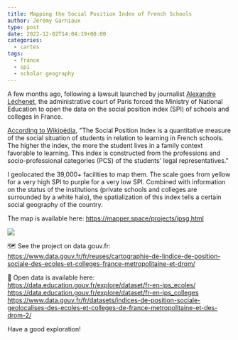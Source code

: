```yaml
---
title: Mapping the Social Position Index of French Schools
author: Jérémy Garniaux
type: post
date: 2022-12-02T14:04:19+00:00
categories:
  - cartes
tags:
  - france
  - spi
  - scholar geography
---
```


A few months ago, following a lawsuit launched by journalist [Alexandre Léchenet](https://mastodon.social/@alphoenix), the administrative court of Paris forced the Ministry of National Education to open the data on the social position index (SPI) of schools and colleges in France.

[According to Wikipédia](https://fr.wikipedia.org/wiki/Indice_de_position_sociale
), "The Social Position Index is a quantitative measure of the social situation of students in relation to learning in French schools. The higher the index, the more the student lives in a family context favorable to learning. This index is constructed from the professions and socio-professional categories (PCS) of the students' legal representatives."

I geolocated the 39,000+ facilities to map them. The scale goes from yellow for a very high SPI to purple for a very low SPI. Combined with information on the status of the institutions (private schools and colleges are surrounded by a white halo), the spatialization of this index tells a certain social geography of the country.

The map is available here: https://mapper.space/projects/ipsg.html

![](albums/ipsg/ipsg1.png)

🗺 See the project on data.gouv.fr:  
https://www.data.gouv.fr/fr/reuses/cartographie-de-lindice-de-position-sociale-des-ecoles-et-colleges-france-metropolitaine-et-drom/  

📄 Open data is available here:   
https://data.education.gouv.fr/explore/dataset/fr-en-ips_ecoles/  
https://data.education.gouv.fr/explore/dataset/fr-en-ips_colleges  
https://www.data.gouv.fr/fr/datasets/indices-de-position-sociale-geolocalises-des-ecoles-et-colleges-de-france-metropolitaine-et-des-drom-2/  

Have a good exploration!